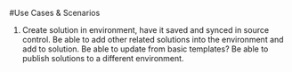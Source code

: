 #Use Cases & Scenarios

1. Create solution in environment, have it saved and synced in source control. Be able to add other related solutions into the environment and add to solution. Be able to update from basic templates? 
Be able to publish solutions to a different environment.
